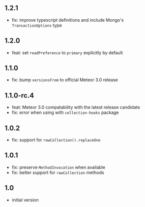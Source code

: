 ## 1.2.1
* fix: improve typescript definitions and include Mongo's `TransactionOptions` type

## 1.2.0
* feat: set `readPreference` to `primary` explicitly by default

## 1.1.0
* fix: bump `versionsFrom` to official Meteor 3.0 release

## 1.1.0-rc.4
* feat: Meteor 3.0 compatability with the latest release candidate
* fix: error when using with `collection-hooks` package

## 1.0.2
* fix: support for `rawCollection().replaceOne`

## 1.0.1
* fix: preserve `MethodInvocation` when available
* fix: better support for `rawCollection` methods

## 1.0
* initial version

